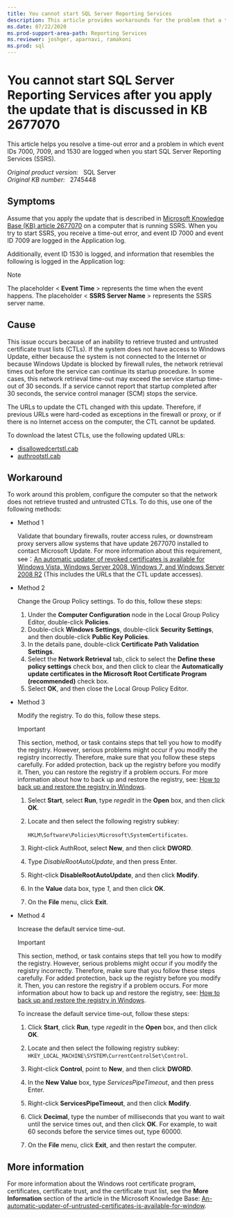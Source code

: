 ```yaml
---
title: You cannot start SQL Server Reporting Services
description: This article provides workarounds for the problem that a time-out error and an issue in which event IDs 7000, 7009, and 1530 are logged when you start SSRS.
ms.date: 07/22/2020
ms.prod-support-area-path: Reporting Services
ms.reviewer: joshger, aparnavi, ramakoni
ms.prod: sql
---
```

# You cannot start SQL Server Reporting Services after you apply the update that is discussed in KB 2677070

This article helps you resolve a time-out error and a problem in which event IDs 7000, 7009, and 1530 are logged when you start SQL Server Reporting Services (SSRS).

_Original product version:_ &nbsp;  SQL Server  
_Original KB number:_ &nbsp; 2745448

## Symptoms

Assume that you apply the update that is described in [Microsoft Knowledge Base (KB) article 2677070](https://support.microsoft.com/help/2677070) on a computer that is running SSRS. When you try to start SSRS, you receive a time-out error, and event ID 7000 and event ID 7009 are logged in the Application log.

Additionally, event ID 1530 is logged, and information that resembles the following is logged in the Application log:

> [!NOTE]
> The placeholder < **Event Time** > represents the time when the event happens. The placeholder < **SSRS Server Name** > represents the SSRS server name.

## Cause

This issue occurs because of an inability to retrieve trusted and untrusted certificate trust lists (CTLs). If the system does not have access to Windows Update, either because the system is not connected to the Internet or because Windows Update is blocked by firewall rules, the network retrieval times out before the service can continue its startup procedure. In some cases, this network retrieval time-out may exceed the service startup time-out of 30 seconds. If a service cannot report that startup completed after 30 seconds, the service control manager (SCM) stops the service.

The URLs to update the CTL changed with this update. Therefore, if previous URLs were hard-coded as exceptions in the firewall or proxy, or if there is no Internet access on the computer, the CTL cannot be updated.

To download the latest CTLs, use the following updated URLs:

- [disallowedcertstl.cab](http://ctldl.windowsupdate.com/msdownload/update/v3/static/trustedr/en/disallowedcertstl.cab)
- [authrootstl.cab](http://ctldl.windowsupdate.com/msdownload/update/v3/static/trustedr/en/authrootstl.cab)  

## Workaround

To work around this problem, configure the computer so that the network does not retrieve trusted and untrusted CTLs. To do this, use one of the following methods:

- Method 1

    Validate that boundary firewalls, router access rules, or downstream proxy servers allow systems that have update 2677070 installed to contact Microsoft Update. For more information about this requirement, see：[An automatic updater of revoked certificates is available for Windows Vista, Windows Server 2008, Windows 7, and Windows Server 2008 R2](https://support.microsoft.com/help/2677070) (This includes the URLs that the CTL update accesses).

- Method 2

    Change the Group Policy settings. To do this, follow these steps:

    1. Under the **Computer Configuration** node in the Local Group Policy Editor, double-click **Policies**.
    2. Double-click **Windows Settings**, double-click **Security Settings**, and then double-click **Public Key Policies**.
    3. In the details pane, double-click **Certificate Path Validation Settings**.
    4. Select the **Network Retrieval**  tab, click to select the **Define these policy settings** check box, and then click to clear the **Automatically update certificates in the Microsoft Root Certificate Program (recommended)** check box.
    5. Select **OK**, and then close the Local Group Policy Editor.

- Method 3

    Modify the registry. To do this, follow these steps.

    > [!IMPORTANT]
    > This section, method, or task contains steps that tell you how to modify the registry. However, serious problems might occur if you modify the registry incorrectly. Therefore, make sure that you follow these steps carefully. For added protection, back up the registry before you modify it. Then, you can restore the registry if a problem occurs. For more information about how to back up and restore the registry, see: [How to back up and restore the registry in Windows](https://support.microsoft.com/help/322756).

    1. Select **Start**, select **Run**, type *regedit* in the **Open** box, and then click **OK**.
    2. Locate and then select the following registry subkey:

        `HKLM\Software\Policies\Microsoft\SystemCertificates`.

    3. Right-click AuthRoot, select **New**, and then click **DWORD**.
    4. Type *DisableRootAutoUpdate*, and then press Enter.
    5. Right-click **DisableRootAutoUpdate**, and then click **Modify**.
    6. In the **Value** data box, type *1*, and then click **OK**.
    7. On the **File** menu, click **Exit**.

- Method 4

    Increase the default service time-out.

    > [!IMPORTANT]
    > This section, method, or task contains steps that tell you how to modify the registry. However, serious problems might occur if you modify the registry incorrectly. Therefore, make sure that you follow these steps carefully. For added protection, back up the registry before you modify it. Then, you can restore the registry if a problem occurs. For more information about how to back up and restore the registry, see: [How to back up and restore the registry in Windows](https://support.microsoft.com/help/322756).

    To increase the default service time-out, follow these steps:

    1. Click **Start**, click **Run**, type *regedit* in the **Open** box, and then click **OK**.
    2. Locate and then select the following registry subkey:
    `HKEY_LOCAL_MACHINE\SYSTEM\CurrentControlSet\Control`.

    3. Right-click **Control**, point to **New**, and then click **DWORD**.
    4. In the **New Value** box, type *ServicesPipeTimeout*, and then press Enter.
    5. Right-click **ServicesPipeTimeout**, and then click **Modify**.
    6. Click **Decimal**, type the number of milliseconds that you want to wait until the service times out, and then click **OK**.
    For example, to wait 60 seconds before the service times out, type 60000.
    7. On the **File** menu, click **Exit**, and then restart the computer.

## More information

For more information about the Windows root certificate program, certificates, certificate trust, and the certificate trust list, see the **More Information** section of the article in the Microsoft Knowledge Base: [An-automatic-updater-of-untrusted-certificates-is-available-for-window](https://support.microsoft.com/help/2677070).
